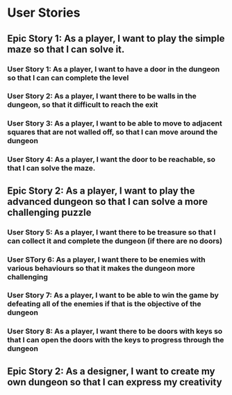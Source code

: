 # User Stories

## Epic Story 1: As a player, I want to play the simple maze so that I can solve it.

### User Story 1: As a player, I want to have a door in the dungeon so that I can can complete the level

### User Story 2: As a player, I want there to be walls in the dungeon, so that it difficult to reach the exit

### User Story 3: As a player, I want to be able to move to adjacent squares that are not walled off, so that I can move around the dungeon

### User Story 4: As a player, I want the door to be reachable, so that I can solve the maze.

## Epic Story 2: As a player, I want to play the advanced dungeon so that I can solve a more challenging puzzle

### User Story 5: As a player, I want there to be treasure so that I can collect it and complete the dungeon (if there are no doors)

### User STory 6: As a player, I want there to be enemies with various behaviours so that it makes the dungeon more challenging

### User Story 7: As a player, I want to be able to win the game by defeating all of the enemies if that is the objective of the dungeon

### User Story 8: As a player, I want there to be doors with keys so that I can open the doors with the keys to progress through the dungeon

## Epic Story 2: As a designer, I want to create my own dungeon so that I can express my creativity
